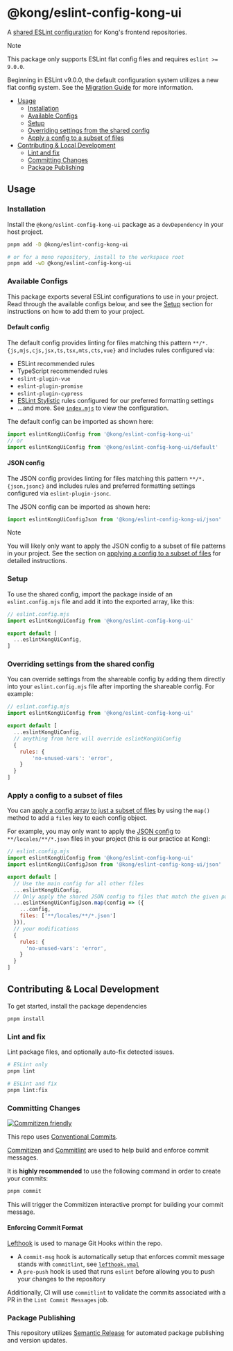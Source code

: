 # @kong/eslint-config-kong-ui

A [shared ESLint configuration](https://eslint.org/docs/latest/extend/shareable-configs) for Kong's frontend repositories.

> [!Note]
> This package only supports ESLint flat config files and requires `eslint >= 9.0.0`.
>
> Beginning in ESLint v9.0.0, the default configuration system utilizes a new flat config system. See the [Migration Guide](https://eslint.org/docs/latest/extend/plugin-migration-flat-config) for more information.

- [Usage](#usage)
  - [Installation](#installation)
  - [Available Configs](#available-configs)
  - [Setup](#setup)
  - [Overriding settings from the shared config](#overriding-settings-from-the-shared-config)
  - [Apply a config to a subset of files](#apply-a-config-to-a-subset-of-files)
- [Contributing \& Local Development](#contributing--local-development)
  - [Lint and fix](#lint-and-fix)
  - [Committing Changes](#committing-changes)
  - [Package Publishing](#package-publishing)

## Usage

### Installation

Install the `@kong/eslint-config-kong-ui` package as a `devDependency` in your host project.

```sh
pnpm add -D @kong/eslint-config-kong-ui

# or for a mono repository, install to the workspace root
pnpm add -wD @kong/eslint-config-kong-ui
```

### Available Configs

This package exports several ESLint configurations to use in your project. Read through the available configs below, and see the [Setup](#setup) section for instructions on how to add them to your project.

#### Default config

The default config provides linting for files matching this pattern `**/*.{js,mjs,cjs,jsx,ts,tsx,mts,cts,vue}` and includes rules configured via:

- ESLint recommended rules
- TypeScript recommended rules
- `eslint-plugin-vue`
- `eslint-plugin-promise`
- `eslint-plugin-cypress`
- [ESLint Stylistic](https://eslint.style/) rules configured for our preferred formatting settings
- ...and more. See [`index.mjs`](./configs/index.mjs) to view the configuration.

The default config can be imported as shown here:

```javascript
import eslintKongUiConfig from '@kong/eslint-config-kong-ui'
// or
import eslintKongUiConfig from '@kong/eslint-config-kong-ui/default'
```

#### JSON config

The JSON config provides linting for files matching this pattern `**/*.{json,jsonc}` and includes rules and preferred formatting settings configured via `eslint-plugin-jsonc`.

The JSON config can be imported as shown here:

```javascript
import eslintKongUiConfigJson from '@kong/eslint-config-kong-ui/json'
```

> [!Note]
> You will likely only want to apply the JSON config to a subset of file patterns in your project. See the section on [applying a config to a subset of files](#apply-a-config-to-a-subset-of-files) for detailed instructions.

### Setup

To use the shared config, import the package inside of an `eslint.config.mjs` file and add it into the exported array, like this:

```javascript
// eslint.config.mjs
import eslintKongUiConfig from '@kong/eslint-config-kong-ui'

export default [
  ...eslintKongUiConfig,
]
```

### Overriding settings from the shared config

You can override settings from the shareable config by adding them directly into your `eslint.config.mjs` file after importing the shareable config. For example:

```javascript
// eslint.config.mjs
import eslintKongUiConfig from '@kong/eslint-config-kong-ui'

export default [
  ...eslintKongUiConfig,
  // anything from here will override eslintKongUiConfig
  {
    rules: {
        'no-unused-vars': 'error',
    }
  }
]
```

### Apply a config to a subset of files

You can [apply a config array to just a subset of files](https://eslint.org/docs/latest/use/configure/combine-configs#apply-a-config-object-to-a-subset-of-files) by using the `map()` method to add a `files` key to each config object.

For example, you may only want to apply the [JSON config](#json-config) to `**/locales/**/*.json` files in your project (this is our practice at Kong):

```javascript
// eslint.config.mjs
import eslintKongUiConfig from '@kong/eslint-config-kong-ui'
import eslintKongUiConfigJson from '@kong/eslint-config-kong-ui/json'

export default [
  // Use the main config for all other files
  ...eslintKongUiConfig,
  // Only apply the shared JSON config to files that match the given pattern
  ...eslintKongUiConfigJson.map(config => ({
    ...config,
    files: ['**/locales/**/*.json']
  })),
  // your modifications
  {
    rules: {
      'no-unused-vars': 'error',
    }
  }
]
```

## Contributing & Local Development

To get started, install the package dependencies

```sh
pnpm install
```

### Lint and fix

Lint package files, and optionally auto-fix detected issues.

```sh
# ESLint only
pnpm lint

# ESLint and fix
pnpm lint:fix
```

### Committing Changes

[![Commitizen friendly](https://img.shields.io/badge/commitizen-friendly-brightgreen.svg)](http://commitizen.github.io/cz-cli/)

This repo uses [Conventional Commits](https://www.conventionalcommits.org/en/v1.0.0/).

[Commitizen](https://github.com/commitizen/cz-cli) and [Commitlint](https://github.com/conventional-changelog/commitlint) are used to help build and enforce commit messages.

It is **highly recommended** to use the following command in order to create your commits:

```sh
pnpm commit
```

This will trigger the Commitizen interactive prompt for building your commit message.

#### Enforcing Commit Format

[Lefthook](https://github.com/evilmartians/lefthook) is used to manage Git Hooks within the repo.

- A `commit-msg` hook is automatically setup that enforces commit message stands with `commitlint`, see [`lefthook.ymal`](./lefthook.yaml)
- A `pre-push` hook is used that runs `eslint` before allowing you to push your changes to the repository

Additionally, CI will use `commitlint` to validate the commits associated with a PR in the `Lint Commit Messages` job.

### Package Publishing

This repository utilizes [Semantic Release](https://github.com/semantic-release/semantic-release) for automated package publishing and version updates.
